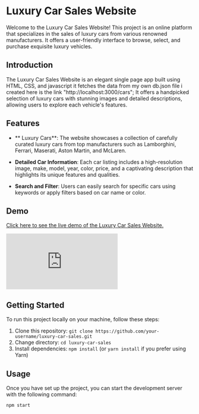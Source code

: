 # Luxury Car Sales Website

Welcome to the Luxury Car Sales Website! This project is an online platform that specializes in the sales of luxury cars from various renowned manufacturers. It offers a user-friendly interface to browse, select, and purchase exquisite luxury vehicles.

## Introduction

The Luxury Car Sales Website is an elegant single page app built using HTML, CSS, and javascript it fetches the data from my own db.json file  i created here is the link  "http://localhost:3000/cars"; It offers a handpicked selection of luxury cars with stunning images and detailed descriptions, allowing users to explore each vehicle's features. 

## Features

- ** Luxury Cars**: The website showcases a collection of carefully curated luxury cars from top manufacturers such as Lamborghini, Ferrari, Maserati, Aston Martin, and McLaren.

- **Detailed Car Information**: Each car listing includes a high-resolution image, make, model, year, color, price, and a captivating description that highlights its unique features and qualities.

- **Search and Filter**: Users can easily search for specific cars using keywords or apply filters based on car name or color.


## Demo

[Click here to see the live demo of the Luxury Car Sales Website.](http://127.0.0.1:3001/index.html)

![Luxury Car Sales Website Demo](http://127.0.0.1:3001/index.html)

## Getting Started

To run this project locally on your machine, follow these steps:

1. Clone this repository: `git clone https://github.com/your-username/luxury-car-sales.git`
2. Change directory: `cd luxury-car-sales`
3. Install dependencies: `npm install` (or `yarn install` if you prefer using Yarn)

## Usage

Once you have set up the project, you can start the development server with the following command:

```bash
npm start
